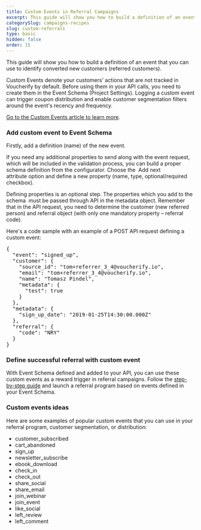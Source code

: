 ```yaml
---
title: Custom Events in Referral Campaigns
excerpt: This guide will show you how to build a definition of an event that you can use to identify converted new customers (referred customers).
categorySlug: campaigns-recipes
slug: custom-referrals
type: basic
hidden: false
order: 15
---
```


This guide will show you how to build a definition of an event that you can use to identify converted new customers (referred customers).

Custom Events denote your customers’ actions that are not tracked in Voucherify by default. Before using them in your API calls, you need to create them in the Event Schema (Project Settings). Logging a custom event can trigger coupon distribution and enable customer segmentation filters around the event's recency and frequency.

[Go to the Custom Events article to learn more](https://support.voucherify.io/article/111-custom-events).

### Add custom event to Event Schema

Firstly, add a definition (name) of the new event.

If you need any additional properties to send along with the event request, which will be included in the validation process, you can build a proper schema definition from the configurator. Choose the 
Add next attribute option and define a new property (name, type, optional/required checkbox). 

Defining properties is an optional step. The properties which you add to the schema 
must be passed through API in the metadata object. Remember that in the API request, you need to determine the customer (new referred person) and referral object (with only one mandatory property – referral code). 

Here's a code sample with an example of a POST API request defining a custom event:

<pre>
{
  "event": "signed_up",
  "customer": {
    "source_id": "tom+referrer_3_4@voucherify.io",
    "email": "tom+referrer_3_4@voucherify.io",
    "name": "Tomasz Pindel",
    "metadata": {
      "test": true
    }
  },
  "metadata": {
    "sign_up_date": "2019-01-25T14:30:00.000Z"
  },
  "referral": {
    "code": "NRY"
  }
}
</pre>

### Define successful referral with custom event

With Event Schema defined and added to your API, you can use these custom events as a reward trigger in referral campaigns. Follow the [step-by-step guide](https://support.voucherify.io/article/161-how-to-create-referral-program-step-by-step) and launch a referral program based on events defined in your Event Schema.

### Custom events ideas

Here are some examples of popular custom events that you can use in your referral program, customer segmentation, or distribution:
- customer_subscribed
- cart_abandoned
- sign_up
- newsletter_subscribe
- ebook_download
- check_in
- check_out
- share_social
- share_email
- join_webinar
- join_event
- like_social
- left_review
- left_comment